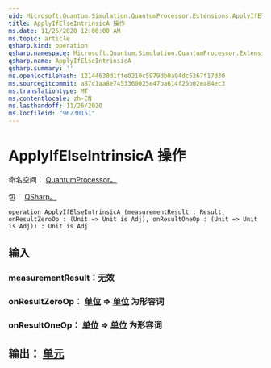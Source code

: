 ```yaml
---
uid: Microsoft.Quantum.Simulation.QuantumProcessor.Extensions.ApplyIfElseIntrinsicA
title: ApplyIfElseIntrinsicA 操作
ms.date: 11/25/2020 12:00:00 AM
ms.topic: article
qsharp.kind: operation
qsharp.namespace: Microsoft.Quantum.Simulation.QuantumProcessor.Extensions
qsharp.name: ApplyIfElseIntrinsicA
qsharp.summary: ''
ms.openlocfilehash: 12144630d1ffe0210c5979db0a94dc5267f17d30
ms.sourcegitcommit: a87c1aa8e7453360025e47ba614f25b02ea84ec3
ms.translationtype: MT
ms.contentlocale: zh-CN
ms.lasthandoff: 11/26/2020
ms.locfileid: "96230151"
---
```

# <a name="applyifelseintrinsica-operation"></a>ApplyIfElseIntrinsicA 操作

命名空间： [QuantumProcessor。](xref:Microsoft.Quantum.Simulation.QuantumProcessor.Extensions)

包： [QSharp。](https://nuget.org/packages/Microsoft.Quantum.QSharp.Core)




```qsharp
operation ApplyIfElseIntrinsicA (measurementResult : Result, onResultZeroOp : (Unit => Unit is Adj), onResultOneOp : (Unit => Unit is Adj)) : Unit is Adj
```


## <a name="input"></a>输入

### <a name="measurementresult--__invalidresult__"></a>measurementResult：__无效 <Result>__




### <a name="onresultzeroop--unit--unit--is-adj"></a>onResultZeroOp： [单位](xref:microsoft.quantum.lang-ref.unit) => [单位](xref:microsoft.quantum.lang-ref.unit)  为形容词




### <a name="onresultoneop--unit--unit--is-adj"></a>onResultOneOp： [单位](xref:microsoft.quantum.lang-ref.unit) => [单位](xref:microsoft.quantum.lang-ref.unit)  为形容词





## <a name="output--unit"></a>输出： [单元](xref:microsoft.quantum.lang-ref.unit)

